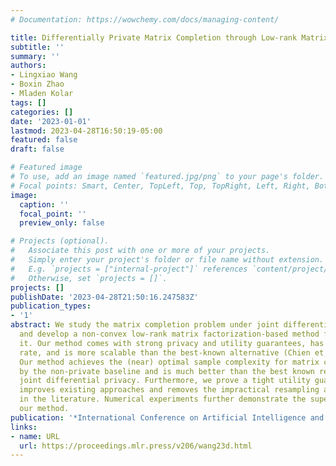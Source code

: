 ```yaml
---
# Documentation: https://wowchemy.com/docs/managing-content/

title: Differentially Private Matrix Completion through Low-rank Matrix Factorization
subtitle: ''
summary: ''
authors:
- Lingxiao Wang
- Boxin Zhao
- Mladen Kolar
tags: []
categories: []
date: '2023-01-01'
lastmod: 2023-04-28T16:50:19-05:00
featured: false
draft: false

# Featured image
# To use, add an image named `featured.jpg/png` to your page's folder.
# Focal points: Smart, Center, TopLeft, Top, TopRight, Left, Right, BottomLeft, Bottom, BottomRight.
image:
  caption: ''
  focal_point: ''
  preview_only: false

# Projects (optional).
#   Associate this post with one or more of your projects.
#   Simply enter your project's folder or file name without extension.
#   E.g. `projects = ["internal-project"]` references `content/project/deep-learning/index.md`.
#   Otherwise, set `projects = []`.
projects: []
publishDate: '2023-04-28T21:50:16.247583Z'
publication_types:
- '1'
abstract: We study the matrix completion problem under joint differential privacy
  and develop a non-convex low-rank matrix factorization-based method for solving
  it. Our method comes with strong privacy and utility guarantees, has a linear convergence
  rate, and is more scalable than the best-known alternative (Chien et al., 2021).
  Our method achieves the (near) optimal sample complexity for matrix completion required
  by the non-private baseline and is much better than the best known result under
  joint differential privacy. Furthermore, we prove a tight utility guarantee that
  improves existing approaches and removes the impractical resampling assumption used
  in the literature. Numerical experiments further demonstrate the superiority of
  our method.
publication: '*International Conference on Artificial Intelligence and Statistics (AISTATS)*'
links:
- name: URL
  url: https://proceedings.mlr.press/v206/wang23d.html
---
```

